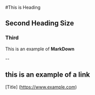 #This is Heading

## Second Heading Size

### Third

This is an example of **MarkDown**

--

## this is an example of a link

[Title] (https://www.example.com)
